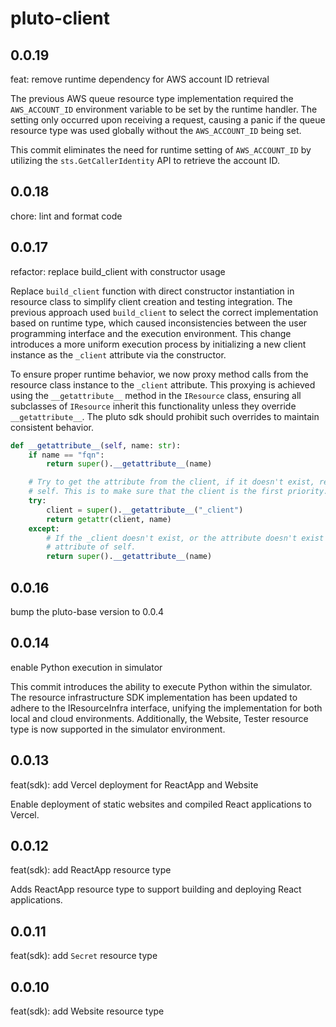 # pluto-client

## 0.0.19

feat: remove runtime dependency for AWS account ID retrieval

The previous AWS queue resource type implementation required the `AWS_ACCOUNT_ID` environment variable to be set by the runtime handler. The setting only occurred upon receiving a request, causing a panic if the queue resource type was used globally without the `AWS_ACCOUNT_ID` being set.

This commit eliminates the need for runtime setting of `AWS_ACCOUNT_ID` by utilizing the `sts.GetCallerIdentity` API to retrieve the account ID.

## 0.0.18

chore: lint and format code

## 0.0.17

refactor: replace build_client with constructor usage

Replace `build_client` function with direct constructor instantiation in resource class to simplify client creation and testing integration. The previous approach used `build_client` to select the correct implementation based on runtime type, which caused inconsistencies between the user programming interface and the execution environment. This change introduces a more uniform execution process by initializing a new client instance as the `_client` attribute via the constructor.

To ensure proper runtime behavior, we now proxy method calls from the resource class instance to the `_client` attribute. This proxying is achieved using the `__getattribute__` method in the `IResource` class, ensuring all subclasses of `IResource` inherit this functionality unless they override `__getattribute__`. The pluto sdk should prohibit such overrides to maintain consistent behavior.

```python
def __getattribute__(self, name: str):
    if name == "fqn":
        return super().__getattribute__(name)

    # Try to get the attribute from the client, if it doesn't exist, return the attribute of
    # self. This is to make sure that the client is the first priority.
    try:
        client = super().__getattribute__("_client")
        return getattr(client, name)
    except:
        # If the _client doesn't exist, or the attribute doesn't exist in the client, return the
        # attribute of self.
        return super().__getattribute__(name)
```

## 0.0.16

bump the pluto-base version to 0.0.4

## 0.0.14

enable Python execution in simulator

This commit introduces the ability to execute Python within the simulator. The resource infrastructure SDK implementation has been updated to adhere to the IResourceInfra interface, unifying the implementation for both local and cloud environments. Additionally, the Website, Tester resource type is now supported in the simulator environment.

## 0.0.13

feat(sdk): add Vercel deployment for ReactApp and Website

Enable deployment of static websites and compiled React applications to Vercel.

## 0.0.12

feat(sdk): add ReactApp resource type

Adds ReactApp resource type to support building and deploying React applications.

## 0.0.11

feat(sdk): add `Secret` resource type

## 0.0.10

feat(sdk): add Website resource type
